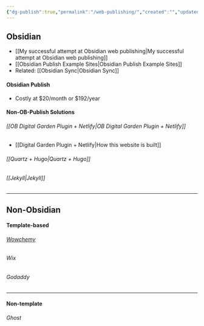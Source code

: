 ```yaml
---
{"dg-publish":true,"permalink":"/web-publishing/","created":"","updated":""}
---
```


## Obsidian
- [[My successful attempt at Obsidian web publishing\|My successful attempt at Obsidian web publishing]]
- [[Obsidian Publish Example Sites\|Obsidian Publish Example Sites]]
- Related: [[Obsidian Sync\|Obsidian Sync]]

#### Obsidian Publish
- Costly at $20/month or $192/year

#### Non-OB-Publish Solutions

###### [[OB Digital Garden Plugin + Netlify\|OB Digital Garden Plugin + Netlify]]
- [[Digital Garden Plugin + Netlify\|How this website is built]]

###### [[Quartz + Hugo\|Quartz + Hugo]]

###### [[Jekyll\|Jekyll]]

---
## Non-Obsidian

#### Template-based

###### [Wowchemy](https://wowchemy.com/)

###### Wix

###### Godaddy

---
#### Non-template

###### Ghost





